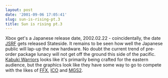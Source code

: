 ```yaml
---
layout: post
date: '2001-09-06 17:05:41'
slug: sun-is-rising-pt.3
title: Sun is rising pt.3
---
```


Xbox get's a Japanese release date, 2002.02.22 - coincidentally, the date [JSRF](http://www.jsrf.com/) gets released Stateside. It remains to be seen how well the Japanese public will lap-up the new hardware. No doubt the current trend of pre-order package lunacy will not get off the ground this side of the pacific. [Kabuki Warriors](http://xboxmedia.ign.com/media/previews/image/kabuki/bg03.jpg) looks like it's primarily being crafted for the eastern audience, but the graphics look like they have some way to go to compete with the likes of [FFX](http://www.ruliweb.com/data/news2/07m/ps/ff10/cg04.jpg), [ICO](http://ps2media.ign.com/media/e32001/image/sony/ico_6.jpg) and [MGS2](http://www.konami.co.jp/kcej/products/mgs2/topic/topic_e01.html).